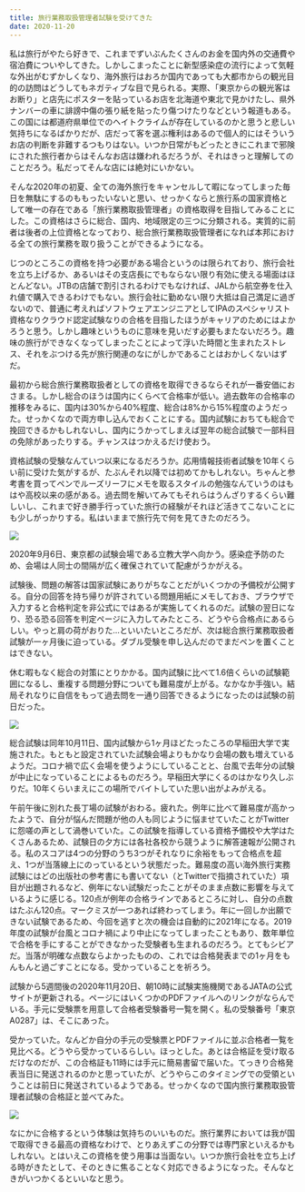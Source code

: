 ```yaml
---
title: 旅行業務取扱管理者試験を受けてきた
date: 2020-11-20
---
```


私は旅行がやたら好きで、これまでずいぶんたくさんのお金を国内外の交通費や宿泊費についやしてきた。しかしこまったことに新型感染症の流行によって気軽な外出がむずかしくなり、海外旅行はおろか国内であっても大都市からの観光目的の訪問はどうしてもネガティブな目で見られる。実際、「東京からの観光客はお断り」と店先にポスターを貼っているお店を北海道や東北で見かけたし、県外ナンバーの車に誹謗中傷の張り紙を貼ったり傷つけたりなどという報道もある。この国には都道府県単位でのヘイトクライムが存在しているのかと思うと悲しい気持ちになるばかりだが、店だって客を選ぶ権利はあるので個人的にはそういうお店の判断を非難するつもりはない。いつか日常がもどったときにこれまで邪険にされた旅行者からはそんなお店は嫌われるだろうが、それはきっと理解してのことだろう。私だってそんな店には絶対にいかない。

そんな2020年の初夏、全ての海外旅行をキャンセルして暇になってしまった毎日を無駄にするのももったいないと思い、せっかくならと旅行系の国家資格として唯一の存在である「旅行業務取扱管理者」の資格取得を目指してみることにした。この資格はさらに総合、国内、地域限定の三つに分類される。実質的に前者は後者の上位資格となっており、総合旅行業務取扱管理者になれば本邦における全ての旅行業務を取り扱うことができるようになる。

じつのところこの資格を持つ必要がある場合というのは限られており、旅行会社を立ち上げるか、あるいはその支店長にでもならない限り有効に使える場面はほとんどない。JTBの店舗で割引されるわけでもなければ、JALから航空券を仕入れ値で購入できるわけでもない。旅行会社に勤めない限り大抵は自己満足に過ぎないので、普通に考えればソフトウェアエンジニアとしてIPAのスペシャリスト資格なりクラウド認定試験なりの合格を目指したほうがキャリアのためにはよかろうと思う。しかし趣味というものに意味を見いだす必要もまたないだろう。趣味の旅行ができなくなってしまったことによって浮いた時間と生まれたストレス、それをぶつける先が旅行関連のなにがしかであることはおかしくないはずだ。

最初から総合旅行業務取扱者としての資格を取得できるならそれが一番安価におさまる。しかし総合のほうは国内にくらべて合格率が低い。過去数年の合格率の推移をみるに、国内は30%から40%程度、総合は8%から15%程度のようだった。せっかくなので両方申し込んでおくことにする。国内試験におちても総合で挽回できるかもしれないし、国内にうかってしまえば翌年の総合試験で一部科目の免除があったりする。チャンスはつかえるだけ使おう。

資格試験の受験なんていつ以来になるだろうか。応用情報技術者試験を10年くらい前に受けた気がするが、たぶんそれ以降では初めてかもしれない。ちゃんと参考書を買ってペンでルーズリーフにメモを取るスタイルの勉強なんていうのはもはや高校以来の感がある。過去問を解いてみてもそれらはうんざりするくらい難しいし、これまで好き勝手行っていた旅行の経験がそれほど活きてこないことにも少しがっかりする。私はいままで旅行先で何を見てきたのだろう。

![](https://photos.smugmug.com/photos/i-2JwQWbR/0/de73d529/X2/i-2JwQWbR-X2.jpg)

2020年9月6日、東京都の試験会場である立教大学へ向かう。感染症予防のため、会場は人同士の間隔が広く確保されていて配慮がうかがえる。

試験後、問題の解答は国家試験にありがちなことだがいくつかの予備校が公開する。自分の回答を持ち帰りが許されている問題用紙にメモしておき、ブラウザで入力すると合格判定を非公式にではあるが実施してくれるのだ。試験の翌日になり、恐る恐る回答を判定ページに入力してみたところ、どうやら合格点にあるらしい。やっと肩の荷がおりた…といいたいところだが、次は総合旅行業務取扱者試験が一ヶ月後に迫っている。ダブル受験を申し込んだのでまだペンを置くことはできない。

休む暇もなく総合の対策にとりかかる。国内試験に比べて1.6倍くらいの試験範囲になるし、重複する問題分野についても難易度が上がる。なかなか手強い。結局それなりに自信をもって過去問を一通り回答できるようになったのは試験の前日だった。

![](https://photos.smugmug.com/photos/i-RXQQ6Hz/0/a942d42b/X2/i-RXQQ6Hz-X2.jpg)

総合試験は同年10月11日、国内試験から1ヶ月ほどたったころの早稲田大学で実施された。もともと設定されていた試験会場よりもかなり会場の数も増えているようだ。コロナ禍で広く会場を使うようにしていることと、台風で去年分の試験が中止になっていることによるものだろう。早稲田大学にくるのはかなり久しぶりだ。10年くらいまえにこの場所でバイトしていた思い出がよみがえる。

午前午後に別れた長丁場の試験がおわる。疲れた。例年に比べて難易度が高かったようで、自分が悩んだ問題が他の人も同じように悩ませていたことがTwitterに怨嗟の声として渦巻いていた。この試験を指導している資格予備校や大学はたくさんあるため、試験日の夕方には各社各校から競うように解答速報が公開される。私のスコアは4つの分野のうち3つがそれなりに余裕をもって合格点を超え、1つが当落線上にのっているという状態だった。難易度の高い海外旅行実務試験にはどの出版社の参考書にも書いてない（とTwitterで指摘されていた）項目が出題されるなど、例年にない試験だったことがそのまま点数に影響を与えているように感じる。120点が例年の合格ラインであるところに対し、自分の点数はたぶん120点。マークミスが一つあれば終わってしまう。年に一回しか出願できない試験であるため、今回を逃すと次の機会は自動的に2021年になる。2019年度の試験が台風とコロナ禍により中止になってしまったこともあり、数年単位で合格を手にすることができなかった受験者も生まれるのだろう。とてもシビアだ。当落が明確な点数ならよかったものの、これでは合格発表までの1ヶ月をもんもんと過ごすことになる。受かっていることを祈ろう。

試験から5週間後の2020年11月20日、朝10時に試験実施機関であるJATAの公式サイトが更新される。ページにはいくつかのPDFファイルへのリンクがならんでいる。手元に受験票を用意して合格者受験番号一覧を開く。私の受験番号「東京 A0287」は、そこにあった。

受かっていた。なんどか自分の手元の受験票とPDFファイルに並ぶ合格者一覧を見比べる。どうやら受かっているらしい。ほっとした。あとは合格証を受け取るだけなのだが、この合格証も11時には手元に簡易書留で届いた。てっきり合格発表当日に発送されるのかと思っていたが、どうやらこのタイミングでの受領ということは前日に発送されているようである。せっかくなので国内旅行業務取扱管理者試験の合格証と並べてみた。

![](https://photos.smugmug.com/photos/i-RV62XGz/0/2eaedc27/X2/i-RV62XGz-X2.jpg)

なにかに合格するという体験は気持ちのいいものだ。旅行業界においては我が国で取得できる最高の資格なわけで、とりあえずこの分野では専門家といえるかもしれない。とはいえこの資格を使う用事は当面ない。いつか旅行会社を立ち上げる時がきたとして、そのときに焦ることなく対応できるようになった。そんなときがいつかくるといいなと思う。
